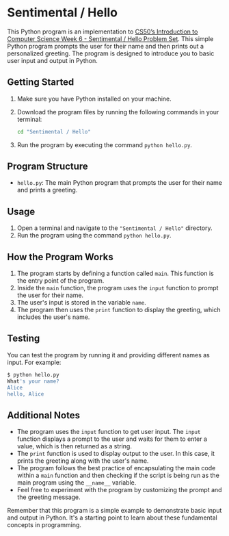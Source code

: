 # Sentimental / Hello

This Python program is an implementation to [CS50’s Introduction to Computer Science Week 6 - Sentimental / Hello Problem Set](https://cs50.harvard.edu/x/2023/psets/6/hello/). This simple Python program prompts the user for their name and then prints out a personalized greeting. The program is designed to introduce you to basic user input and output in Python.

## Getting Started

1. Make sure you have Python installed on your machine.
2. Download the program files by running the following commands in your terminal:

    ```bash
    cd "Sentimental / Hello"
    ```

3. Run the program by executing the command `python hello.py`.

## Program Structure

- `hello.py`: The main Python program that prompts the user for their name and prints a greeting.

## Usage

1. Open a terminal and navigate to the `"Sentimental / Hello"` directory.
2. Run the program using the command `python hello.py`.

## How the Program Works

1. The program starts by defining a function called `main`. This function is the entry point of the program.
2. Inside the `main` function, the program uses the `input` function to prompt the user for their name.
3. The user's input is stored in the variable `name`.
4. The program then uses the `print` function to display the greeting, which includes the user's name.

## Testing

You can test the program by running it and providing different names as input. For example:

```bash
$ python hello.py
What's your name?
Alice
hello, Alice
```

## Additional Notes

- The program uses the `input` function to get user input. The `input` function displays a prompt to the user and waits for them to enter a value, which is then returned as a string.
- The `print` function is used to display output to the user. In this case, it prints the greeting along with the user's name.
- The program follows the best practice of encapsulating the main code within a `main` function and then checking if the script is being run as the main program using the `__name__` variable.
- Feel free to experiment with the program by customizing the prompt and the greeting message.

Remember that this program is a simple example to demonstrate basic input and output in Python. It's a starting point to learn about these fundamental concepts in programming.